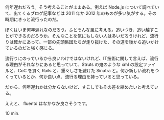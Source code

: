 何年遅れだろう。そう考えることがままある。例えば Node.js について調べていて、出てくるブログ記事などは 2011 年か 2012 年のものが多い気がする。その時期にきっと流行ったのだ。

ぼくはいま何年遅れなのだろう。ふとそんな風に考える。追いつき、追い越すことができるのだろうか。そんなことを気にもしない人は多いだろうけれど、流行りは確かにあって、一部の先頭集団たちが走り抜けた、その道を後から追いかけているのだと強く感じる。

流行りにのっているから良いわけではないけれど、IT技術に関して言えば、流行る理由がそれなりにあると思っていて、Struts の鬼のような xml の設定ファイルと、CoC を貫く Rails と、重々しさを避けた Sinatra と。何か新しい流れをつくっているとか、何か良い点、流行る理由を持っていると思っている。

だから、何年遅れかは分からないけど、すこしでもその差を縮めたいと考えている。

ええと、 fluentd はなかなか良さそうです。

10 min.
